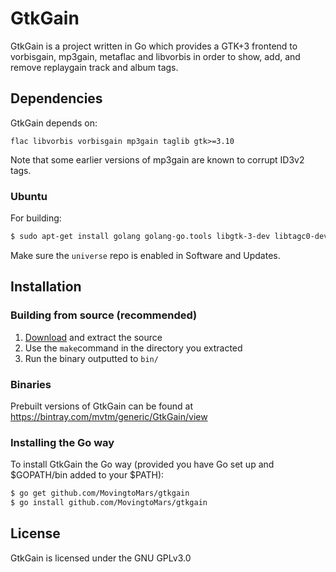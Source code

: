 GtkGain
=======

GtkGain is a project written in Go which provides a GTK+3 frontend to vorbisgain, mp3gain, metaflac and libvorbis in order to show, add, and remove replaygain track and album tags.

## Dependencies

GtkGain depends on:
```
flac libvorbis vorbisgain mp3gain taglib gtk>=3.10
```

Note that some earlier versions of mp3gain are known to corrupt ID3v2 tags.

### Ubuntu

For building:

```bash
$ sudo apt-get install golang golang-go.tools libgtk-3-dev libtagc0-dev libvorbis-dev mp3gain flac vorbisgain
```

Make sure the `universe` repo is enabled in Software and Updates.

## Installation

### Building from source (recommended)

1. [Download](https://github.com/MovingtoMars/gtkgain/archive/master.zip) and extract the source
2. Use the `make`command in the directory you extracted
3. Run the binary outputted to `bin/`

### Binaries

Prebuilt versions of GtkGain can be found at https://bintray.com/mvtm/generic/GtkGain/view

### Installing the Go way

To install GtkGain the Go way (provided you have Go set up and $GOPATH/bin added to your $PATH):
```bash
$ go get github.com/MovingtoMars/gtkgain
$ go install github.com/MovingtoMars/gtkgain
```

## License

GtkGain is licensed under the GNU GPLv3.0
